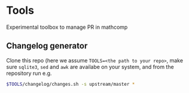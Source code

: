 # Tools
Experimental toolbox to manage PR in mathcomp

## Changelog generator

Clone this repo (here we assume `TOOLS=<the path to your repo>`, make sure `sqlite3`, `sed` and `awk` are availabe on your system, and from the repository run e.g.
```bash
$TOOLS/changelog/changes.sh -s upstream/master *
```
